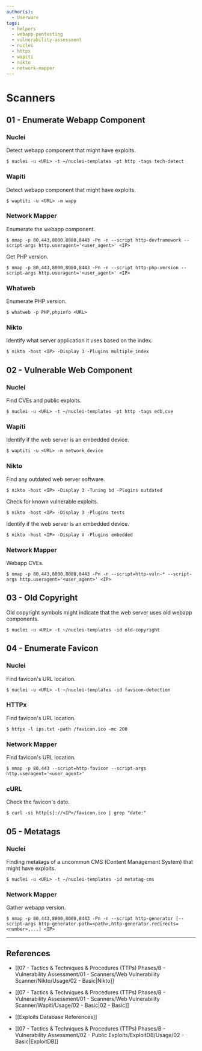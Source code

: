 ```yaml
---
author(s):
  - Userware
tags:
  - helpers
  - webapp-pentesting
  - vulnerability-assessment
  - nuclei
  - httpx
  - wapiti
  - nikto
  - network-mapper
---
```

# Scanners

## 01 - Enumerate Webapp Component

### Nuclei

Detect webapp component that might have exploits.

```
$ nuclei -u <URL> -t ~/nuclei-templates -pt http -tags tech-detect
```

### Wapiti

Detect webapp component that might have exploits.

```
$ waptiti -u <URL> -m wapp
```

### Network Mapper

Enumerate the webapp component.

```
$ nmap -p 80,443,8000,8080,8443 -Pn -n --script http-devframework --script-args http.useragent='<user_agent>' <IP>
```

Get PHP version.

```
$ nmap -p 80,443,8000,8080,8443 -Pn -n --script http-php-version --script-args http.useragent='<user_agent>' <IP>
```

### Whatweb

Enumerate PHP version.

```
$ whatweb -p PHP,phpinfo <URL>
```

### Nikto

Identify what server application it uses based on the index.

```
$ nikto -host <IP> -Display 3 -Plugins multiple_index
```

## 02 - Vulnerable Web Component

### Nuclei

Find CVEs and public exploits.

```
$ nuclei -u <URL> -t ~/nuclei-templates -pt http -tags edb,cve
```

### Wapiti

Identify if the web server is an embedded device.

```
$ waptiti -u <URL> -m network_device
```

### Nikto

Find any outdated web server software.

```
$ nikto -host <IP> -Display 3 -Tuning bd -Plugins outdated
```

Check for known vulnerable exploits.

```
$ nikto -host <IP> -Display 3 -Plugins tests
```

Identify if the web server is an embedded device.

```
$ nikto -host <IP> -Display V -Plugins embedded
```

### Network Mapper

Webapp CVEs.

```
$ nmap -p 80,443,8000,8080,8443 -Pn -n --script=http-vuln-* --script-args http.useragent='<user_agent>' <IP>
```

## 03 - Old Copyright

Old copyright symbols might indicate that the web server uses old webapp components.

```
$ nuclei -u <URL> -t ~/nuclei-templates -id old-copyright
```

## 04 - Enumerate Favicon

### Nuclei

Find favicon's URL location.

```
$ nuclei -u <URL> -t ~/nuclei-templates -id favicon-detection
```

### HTTPx

Find favicon's URL location.

```
$ httpx -l ips.txt -path /favicon.ico -mc 200
```

### Network Mapper

Find favicon's URL location.

```
$ nmap -p 80,443 --script=http-favicon --script-args http.useragent='<user_agent>'
```

### cURL

Check the favicon's date.

```
$ curl -si http[s]://<IP>/favicon.ico | grep "date:"
```

## 05 - Metatags

### Nuclei

Finding metatags of a uncommon CMS (Content Management System) that might have exploits.

```
$ nuclei -u <URL> -t ~/nuclei-templates -id metatag-cms
```

### Network Mapper

Gather webapp version.

```
$ nmap -p 80,443,8000,8080,8443 -Pn -n --script http-generator [--script-args http-generator.path=<path>,http-generator.redirects=<number>,...] <IP>
```

---
## References

- [[07 - Tactics & Techniques & Procedures (TTPs) Phases/B - Vulnerability Assessment/01 - Scanners/Web Vulnerability Scanner/Nikto/Usage/02 - Basic|Nikto]]

- [[07 - Tactics & Techniques & Procedures (TTPs) Phases/B - Vulnerability Assessment/01 - Scanners/Web Vulnerability Scanner/Wapiti/Usage/02 - Basic|02 - Basic]]

- [[Exploits Database References]]

- [[07 - Tactics & Techniques & Procedures (TTPs) Phases/B - Vulnerability Assessment/02 - Public Exploits/ExploitDB/Usage/02 - Basic|ExploitDB]]